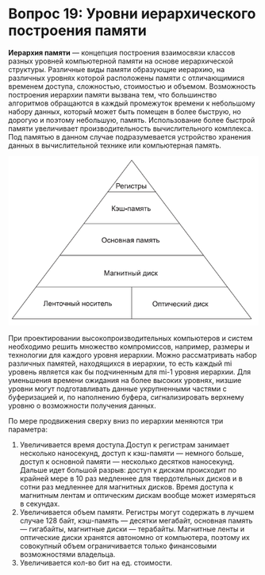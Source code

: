 ﻿# Вопрос 19: Уровни иерархического построения памяти

**Иерархия памяти** — концепция построения взаимосвязи классов разных уровней компьютерной памяти на основе иерархической структуры.
Различные виды памяти образующие иерархию, на различных уровнях которой расположены памяти с отличающимися временем доступа, сложностью, стоимостью и объемом. Возможность построения иерархии памяти вызвана тем, что большинство алгоритмов обращаются в каждый промежуток времени к небольшому набору данных, который может быть помещен в более быструю, но дорогую и поэтому небольшую, память. Использование более быстрой памяти увеличивает производительность вычислительного комплекса. Под памятью в данном случае подразумевается устройство хранения данных в вычислительной технике или компьютерная память.

![Иерархии памяти](/resources/imgs/t19_1.png)

При проектировании высокопроизводительных компьютеров и систем необходимо решить множество компромиссов, например, размеры и технологии для каждого уровня иерархии. Можно рассматривать набор различных памятей, находящихся в иерархии, то есть каждый mi уровень является как бы подчиненным для mi-1 уровня иерархии. Для уменьшения времени ожидания на более высоких уровнях, низшие уровни могут подготавливать данные укрупненными частями с буферизацией и, по наполнению буфера, сигнализировать верхнему уровню о возможности получения данных.

По мере продвижения сверху вниз  по иерархии меняются три параметра:
1) Увеличивается время доступа.Доступ к регистрам занимает несколько наносекунд, доступ к кэш-памяти — немного больше, доступ к основной памяти — несколько десятков наносекунд. Дальше идет большой разрыв: доступ к дискам происходит по крайней мере в 10 раз медленнее для твердотельных дисков и в сотни раз медленнее для магнитных дисков. Время доступа к магнитным лентам и оптическим дискам вообще может измеряться в секундах.
2) Увеличивается объем памяти. Регистры могут содержать в лучшем случае 128 байт, кэш-память — десятки мегабайт, основная память — гигабайты, магнитные диски — терабайты. Магнитные ленты и оптические диски хранятся автономно от компьютера, поэтому их совокупный объем ограничивается только финансовыми возможностями владельца.
3) Увеличивается кол-во бит на ед. стоимости.